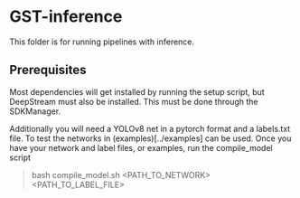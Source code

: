 # GST-inference
This folder is for running pipelines with inference.

## Prerequisites
Most dependencies will get installed by running the setup script, but DeepStream must also be installed. This must be done through the SDKManager.

Additionally you will need a YOLOv8 net in a pytorch format and a labels.txt file. To test the networks in (examples)[../examples] can be used.
Once you have your network and label files, or examples, run the compile_model script
> bash compile_model.sh <PATH_TO_NETWORK> <PATH_TO_LABEL_FILE>